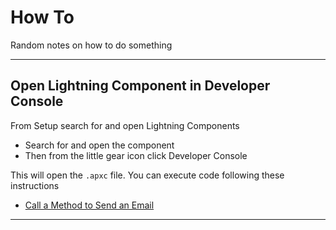 # How To

Random notes on how to do something

---

## Open Lightning Component in Developer Console

From Setup search for and open Lightning Components

- Search for and open the component
- Then from the little gear icon click Developer Console

This will open the `.apxc` file. You can execute code following these instructions

- [Call a Method to Send an Email](https://trailhead.salesforce.com/content/learn/modules/apex_database/apex_database_intro?trail_id=force_com_dev_beginner&trailmix_creator_id=whenke&trailmix_slug=getting-started)

---
